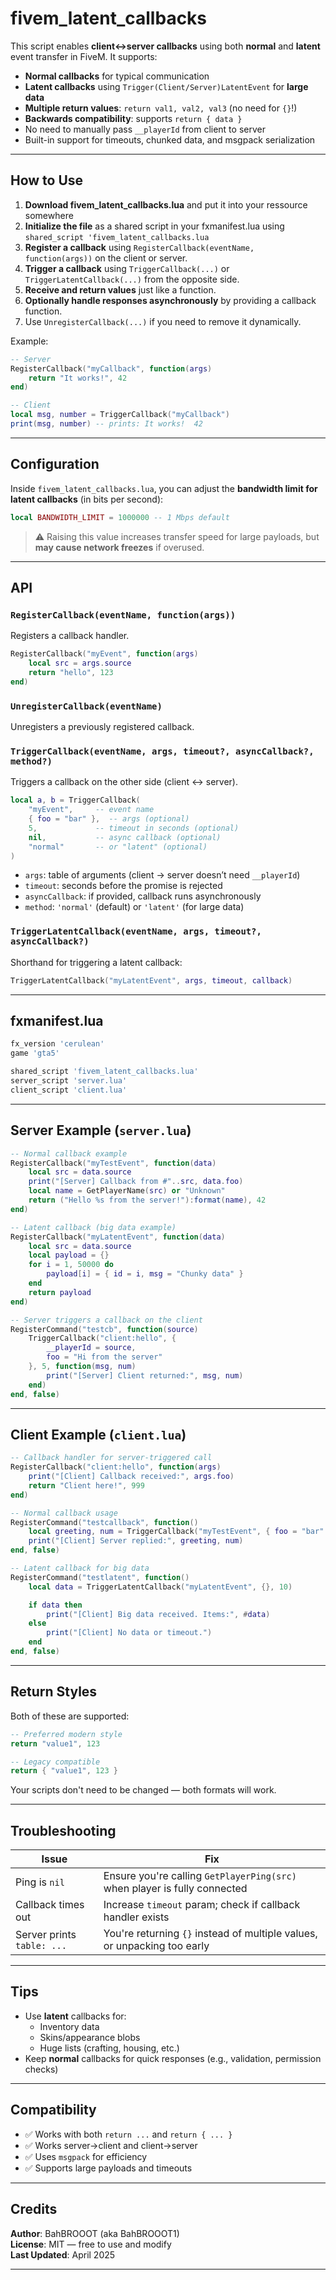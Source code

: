 # fivem_latent_callbacks

This script enables **client↔server callbacks** using both **normal** and **latent** event transfer in FiveM. It supports:

- **Normal callbacks** for typical communication  
- **Latent callbacks** using `Trigger(Client/Server)LatentEvent` for **large data**  
- **Multiple return values**: `return val1, val2, val3` (no need for `{}`!)  
- **Backwards compatibility**: supports `return { data }`  
- No need to manually pass `__playerId` from client to server  
- Built-in support for timeouts, chunked data, and msgpack serialization  

---

## How to Use

1. **Download fivem_latent_callbacks.lua** and put it into your ressource somewhere
2. **Initialize the file** as a shared script in your fxmanifest.lua using `shared_script 'fivem_latent_callbacks.lua`
3. **Register a callback** using `RegisterCallback(eventName, function(args))` on the client or server.  
4. **Trigger a callback** using `TriggerCallback(...)` or `TriggerLatentCallback(...)` from the opposite side.  
5. **Receive and return values** just like a function.  
6. **Optionally handle responses asynchronously** by providing a callback function.  
7. Use `UnregisterCallback(...)` if you need to remove it dynamically.

Example:
```lua
-- Server
RegisterCallback("myCallback", function(args)
    return "It works!", 42
end)

-- Client
local msg, number = TriggerCallback("myCallback")
print(msg, number) -- prints: It works!  42
```

---

## Configuration

Inside `fivem_latent_callbacks.lua`, you can adjust the **bandwidth limit for latent callbacks** (in bits per second):

```lua
local BANDWIDTH_LIMIT = 1000000 -- 1 Mbps default
```

> ⚠️ Raising this value increases transfer speed for large payloads, but **may cause network freezes** if overused.

---

## API

### `RegisterCallback(eventName, function(args))`

Registers a callback handler.

```lua
RegisterCallback("myEvent", function(args)
    local src = args.source
    return "hello", 123
end)
```

### `UnregisterCallback(eventName)`

Unregisters a previously registered callback.

### `TriggerCallback(eventName, args, timeout?, asyncCallback?, method?)`

Triggers a callback on the other side (client ↔ server).

```lua
local a, b = TriggerCallback(
    "myEvent",     -- event name
    { foo = "bar" },  -- args (optional)
    5,             -- timeout in seconds (optional)
    nil,           -- async callback (optional)
    "normal"       -- or "latent" (optional)
)
```

- `args`: table of arguments (client → server doesn’t need `__playerId`)  
- `timeout`: seconds before the promise is rejected  
- `asyncCallback`: if provided, callback runs asynchronously  
- `method`: `'normal'` (default) or `'latent'` (for large data)

### `TriggerLatentCallback(eventName, args, timeout?, asyncCallback?)`

Shorthand for triggering a latent callback:

```lua
TriggerLatentCallback("myLatentEvent", args, timeout, callback)
```

---

## fxmanifest.lua

```lua
fx_version 'cerulean'
game 'gta5'

shared_script 'fivem_latent_callbacks.lua'
server_script 'server.lua'
client_script 'client.lua'
```

---

## Server Example (`server.lua`)

```lua
-- Normal callback example
RegisterCallback("myTestEvent", function(data)
    local src = data.source
    print("[Server] Callback from #"..src, data.foo)
    local name = GetPlayerName(src) or "Unknown"
    return ("Hello %s from the server!"):format(name), 42
end)

-- Latent callback (big data example)
RegisterCallback("myLatentEvent", function(data)
    local src = data.source
    local payload = {}
    for i = 1, 50000 do
        payload[i] = { id = i, msg = "Chunky data" }
    end
    return payload
end)

-- Server triggers a callback on the client
RegisterCommand("testcb", function(source)
    TriggerCallback("client:hello", {
        __playerId = source,
        foo = "Hi from the server"
    }, 5, function(msg, num)
        print("[Server] Client returned:", msg, num)
    end)
end, false)
```

---

## Client Example (`client.lua`)

```lua
-- Callback handler for server-triggered call
RegisterCallback("client:hello", function(args)
    print("[Client] Callback received:", args.foo)
    return "Client here!", 999
end)

-- Normal callback usage
RegisterCommand("testcallback", function()
    local greeting, num = TriggerCallback("myTestEvent", { foo = "bar" }, 5)
    print("[Client] Server replied:", greeting, num)
end, false)

-- Latent callback for big data
RegisterCommand("testlatent", function()
    local data = TriggerLatentCallback("myLatentEvent", {}, 10)

    if data then
        print("[Client] Big data received. Items:", #data)
    else
        print("[Client] No data or timeout.")
    end
end, false)
```

---

## Return Styles

Both of these are supported:

```lua
-- Preferred modern style
return "value1", 123

-- Legacy compatible
return { "value1", 123 }
```

Your scripts don't need to be changed — both formats will work.

---

## Troubleshooting

| Issue                         | Fix                                                                 |
|------------------------------|----------------------------------------------------------------------|
| Ping is `nil`                | Ensure you're calling `GetPlayerPing(src)` when player is fully connected |
| Callback times out           | Increase `timeout` param; check if callback handler exists          |
| Server prints `table: ...`   | You're returning `{}` instead of multiple values, or unpacking too early |

---

## Tips

- Use **latent** callbacks for:
  - Inventory data
  - Skins/appearance blobs
  - Huge lists (crafting, housing, etc.)
- Keep **normal** callbacks for quick responses (e.g., validation, permission checks)

---

## Compatibility

- ✅ Works with both `return ...` and `return { ... }`  
- ✅ Works server→client and client→server  
- ✅ Uses `msgpack` for efficiency  
- ✅ Supports large payloads and timeouts  

---

## Credits

**Author**: BahBROOOT (aka BahBROOOT1)  
**License**: MIT — free to use and modify  
**Last Updated**: April 2025

---